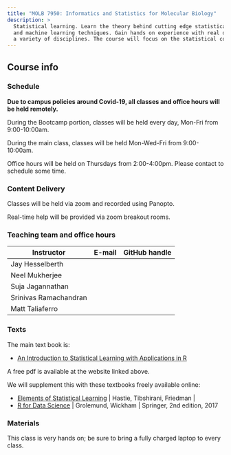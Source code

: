 ```yaml
---
title: "MOLB 7950: Informatics and Statistics for Molecular Biology"
description: >
  Statistical learning. Learn the theory behind cutting edge statistical
  and machine learning techniques. Gain hands on experience with real data from
  a variety of disciplines. The course will focus on the statistical computing language R.
---
```


## Course info

### Schedule

**Due to campus policies around Covid-19, all classes and office hours will be held remotely.**

During the Bootcamp portion, classes will be held every day, Mon-Fri from 9:00-10:00am.

During the main class, classes will be held Mon-Wed-Fri from 9:00-10:00am.

Office hours will be held on Thursdays from 2:00-4:00pm. Please contact <???> to schedule some time.

### Content Delivery

Classes will be held via zoom and recorded using Panopto.

Real-time help will be provided via zoom breakout rooms.

### Teaching team and office hours 

| **Instructor**        | **E-mail** | **GitHub handle** |
| ----                  | :------:   | :--------------------------: |
| Jay Hesselberth       | <a href="mailto:jay.hesselberth@cuanschutz.edu"><i class="fa fa-envelope"></i></a> | <a href="http://github.com/jayhesselberth"><i class="fa fa-github"></i></a> |
| Neel Mukherjee        | <a href="mailto:neelanjan.mukherjee@cuanschutz.edu"><i class="fa fa-envelope"></i></a> |  <a href="http://github.com/nmukherjee"><i class="fa fa-github"></i></a> |
| Suja Jagannathan      | <a href="mailto:sujatha.jagannathan@cuanschutz.edu"><i class="fa fa-envelope"></i></a> |  <a href="http://github.com/sjaganna"><i class="fa fa-github"></i></a> |
| Srinivas Ramachandran | <a href="mailto:srinivas.ramachandran@cuanschutz.edu"><i class="fa fa-envelope"></i></a> |  <a href="http://github.com/srinivasramachandran"><i class="fa fa-github"></i></a> |
| Matt Taliaferro | <a href="mailto:matthew.taliaferro@cuanschutz.edu"><i class="fa fa-envelope"></i></a> |  <a href="http://github.com/taliaferrojm"><i class="fa fa-github"></i></a> |

### Texts

The main text book is: 

- [An Introduction to Statistical Learning with Applications in R](http://faculty.marshall.usc.edu/gareth-james/ISL/)

A free pdf is available at the website linked above.

We will supplement this with these textbooks freely available online:

- [Elements of Statistical Learning](https://web.stanford.edu/~hastie/ElemStatLearn/printings/ESLII_print12.pdf) | Hastie, Tibshirani, Friedman | 
- [R for Data Science](http://r4ds.had.co.nz/) | Grolemund, Wickham | Springer, 2nd edition, 2017

### Materials

This class is very hands on; be sure to bring a fully charged laptop to every class.
